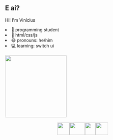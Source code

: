 <h2>E ai?</h2>
<p>Hi! I'm Vinícius</p>
<li>🔭 programming student</li>
<li>🌱 html/css/js</li>
<li>😄 pronouns: he/him</li>
<li>💻 learning: switch ui</li>
<br>
<div>
  <div class='gif'>
    <!-- HAPPY HAPPY --> 
   <img width="200px" src="https://media.tenor.com/DpJdyKQKgYkAAAAj/cat-jump.gif">
   </div>
</div>
<br>
<div class='icons'>
  <div class='icons-itens' style='display: flex; justify-content: center;'>
    <!-- JS --> 
    <img width="40px" height="40px" src="https://upload.wikimedia.org/wikipedia/commons/thumb/9/99/Unofficial_JavaScript_logo_2.svg/260px-Unofficial_JavaScript_logo_2.svg.png">
    <!-- HTML --> 
    <img width="50px" height="40px" src="https://upload.wikimedia.org/wikipedia/commons/thumb/6/61/HTML5_logo_and_wordmark.svg/200px-HTML5_logo_and_wordmark.svg.png">
    <!-- CSS --> 
    <img width="35px" height="40px" src="https://upload.wikimedia.org/wikipedia/commons/thumb/d/d5/CSS3_logo_and_wordmark.svg/120px-CSS3_logo_and_wordmark.svg.png">
    <!-- PYTHON --> 
    <img width="40px" height="40px" src="https://upload.wikimedia.org/wikipedia/commons/thumb/c/c3/Python-logo-notext.svg/121px-Python-logo-notext.svg.png">
  </div>
</div>

<h2></h2>
<br>


